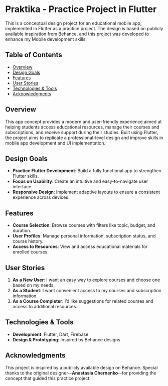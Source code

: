 # Praktika - Practice Project in Flutter

This is a conceptual design project for an educational mobile app, implemented in Flutter as a practice project. The design is based on publicly available inspiration from Behance, and this project was developed to enhance my Mobile development skills.

## Table of Contents

- [Overview](#overview)
- [Design Goals](#design-goals)
- [Features](#features)
- [User Stories](#user-stories)
- [Technologies & Tools](#technologies--tools)
- [Acknowledgments](#acknowledgments)

## Overview

This app concept provides a modern and user-friendly experience aimed at helping students access educational resources, manage their courses and subscriptions, and receive support during their studies. Built using Flutter, the project aims to replicate a professional-level design and improve skills in mobile app development and UI implementation.

## Design Goals

- **Practice Flutter Development**: Build a fully functional app to strengthen Flutter skills.
- **Focus on Usability**: Create an intuitive and easy-to-navigate user interface.
- **Responsive Design**: Implement adaptive layouts to ensure a consistent experience across devices.

## Features

- **Course Selection**: Browse courses with filters like topic, budget, and duration.
- **User Profiles**: Manage personal information, subscription status, and course history.
- **Access to Resources**: View and access educational materials for enrolled courses.

## User Stories

1. **As a New User**: I want an easy way to explore courses and choose one based on my needs.
2. **As a Student**: I want convenient access to my courses and subscription information.
3. **As a Course Completer**: I’d like suggestions for related courses and access to additional resources.

## Technologies & Tools

- **Development**: Flutter, Dart, Firebase
- **Design & Prototyping**: Inspired by Behance designs

## Acknowledgments

This project is inspired by a publicly available design on Behance. Special thanks to the original designer--**Anastasia Chernenko**--for providing the concept that guided this practice project.
